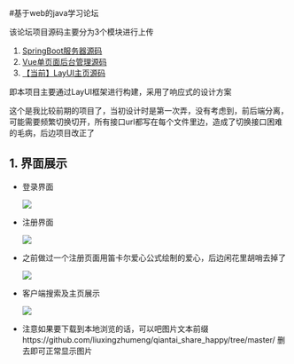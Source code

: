 #基于web的java学习论坛

该论坛项目源码主要分为3个模块进行上传

1. [SpringBoot服务器源码](https://github.com/liuxingzhumeng/share_happy)
2. [Vue单页面后台管理源码](https://github.com/liuxingzhumeng/vue_share_happy)
3. [【当前】LayUI主页源码](https://github.com/liuxingzhumeng/qiantai_share_happy)

即本项目主要通过LayUI框架进行构建，采用了响应式的设计方案

这个是我比较前期的项目了，当初设计时是第一次弄，没有考虑到，前后端分离，可能需要频繁切换切开，所有接口url都写在每个文件里边，造成了切换接口困难的毛病，后边项目改正了



## 1. 界面展示

- 登录界面

  ![](https://github.com/liuxingzhumeng/qiantai_share_happy/tree/master/show/1.png)

- 注册界面

  ![](https://github.com/liuxingzhumeng/qiantai_share_happy/tree/master/show/2.gif)

- 之前做过一个注册页面用笛卡尔爱心公式绘制的爱心，后边闲花里胡哨去掉了

  ![](https://github.com/liuxingzhumeng/qiantai_share_happy/tree/master/show/3.png)

- 客户端搜索及主页展示

  ![](https://github.com/liuxingzhumeng/qiantai_share_happy/tree/master/show/4.png)

- 注意如果要下载到本地浏览的话，可以吧图片文本前缀https://github.com/liuxingzhumeng/qiantai_share_happy/tree/master/ 删去即可正常显示图片
